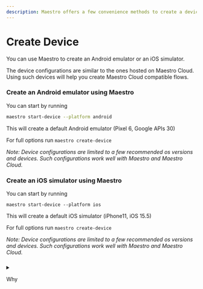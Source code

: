 ```yaml
---
description: Maestro offers a few convenience methods to create a device
---
```


# Create Device

You can use Maestro to create an Android emulator or an iOS simulator.&#x20;

The device configurations are similar to the ones hosted on Maestro Cloud. Using such devices will help you create Maestro Cloud compatible flows.



### Create an Android emulator using Maestro

You can start by running

```sh
maestro start-device --platform android
```

This will create a default Android emulator (Pixel 6, Google APIs 30)

For full options run `maestro create-device`

_Note: Device configurations are limited to a few recommended os versions and devices. Such configurations work well with Maestro and Maestro Cloud._

### Create an iOS simulator using Maestro

You can start by running

```
maestro start-device --platform ios
```

This will create a default iOS simulator (iPhone11, iOS 15.5)

For full options run `maestro create-device`

_Note: Device configurations are limited to a few recommended os versions and devices. Such configurations work well with Maestro and Maestro Cloud._

###

<details>

<summary></summary>



</details>

Why

